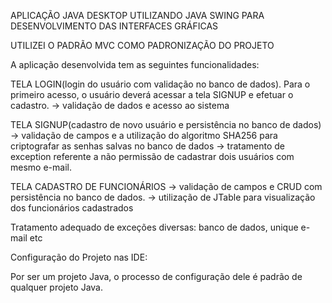 APLICAÇÃO JAVA DESKTOP UTILIZANDO JAVA SWING PARA DESENVOLVIMENTO DAS INTERFACES GRÁFICAS

UTILIZEI O PADRÃO MVC COMO PADRONIZAÇÃO DO PROJETO

A aplicação desenvolvida tem as seguintes funcionalidades:

TELA LOGIN(login do usuário com validação no banco de dados). Para o primeiro acesso, o usuário deverá acessar a tela SIGNUP e efetuar o cadastro.
  -> validação de dados e acesso ao sistema

TELA SIGNUP(cadastro de novo usuário e persistência no banco de dados)
   -> validação de campos e a utilização do algoritmo SHA256 para criptografar as senhas salvas no banco de dados
   -> tratamento de exception referente a não permissão de cadastrar dois usuários com mesmo e-mail.

TELA CADASTRO DE FUNCIONÁRIOS
  -> validação de campos e CRUD com persistência no banco de dados.
  -> utilização de JTable para visualização dos funcionários cadastrados

Tratamento adequado de exceções diversas: banco de dados, unique e-mail etc

Configuração do Projeto nas IDE:

Por ser um projeto Java, o processo de configuração dele é padrão de qualquer projeto Java.
